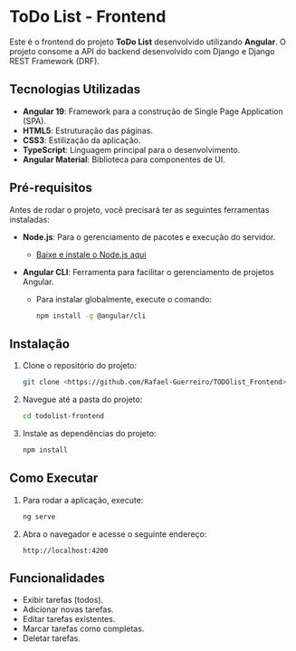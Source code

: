 # ToDo List - Frontend

Este é o frontend do projeto **ToDo List** desenvolvido utilizando **Angular**. O projeto consome a API do backend desenvolvido com Django e Django REST Framework (DRF).

## Tecnologias Utilizadas

- **Angular 19**: Framework para a construção de Single Page Application (SPA).
- **HTML5**: Estruturação das páginas.
- **CSS3**: Estilização da aplicação.
- **TypeScript**: Linguagem principal para o desenvolvimento.
- **Angular Material**: Biblioteca para componentes de UI.

## Pré-requisitos

Antes de rodar o projeto, você precisará ter as seguintes ferramentas instaladas:

- **Node.js**: Para o gerenciamento de pacotes e execução do servidor.
  - [Baixe e instale o Node.js aqui](https://nodejs.org/)

- **Angular CLI**: Ferramenta para facilitar o gerenciamento de projetos Angular.
  - Para instalar globalmente, execute o comando:
    ```bash
    npm install -g @angular/cli
    ```

## Instalação

1. Clone o repositório do projeto:
    ```bash
    git clone <https://github.com/Rafael-Guerreiro/TODOlist_Frontend>
    ```

2. Navegue até a pasta do projeto:
    ```bash
    cd todolist-frontend
    ```

3. Instale as dependências do projeto:
    ```bash
    npm install
    ```

## Como Executar

1. Para rodar a aplicação, execute:
    ```bash
    ng serve
    ```

2. Abra o navegador e acesse o seguinte endereço:
    ```
    http://localhost:4200
    ```

## Funcionalidades

- Exibir tarefas (todos).
- Adicionar novas tarefas.
- Editar tarefas existentes.
- Marcar tarefas como completas.
- Deletar tarefas.

